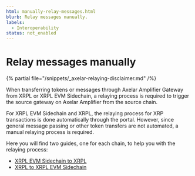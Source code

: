 ```yaml
---
html: manually-relay-messages.html
blurb: Relay messages manually.
labels:
  - Interoperability
status: not_enabled
---
```


# Relay messages manually

{% partial file="/snippets/_axelar-relaying-disclaimer.md" /%}

When transferring tokens or messages through Axelar Amplifier Gateway from XRPL or XRPL EVM Sidechain, a relaying process is required to trigger the source gateway on Axelar Amplifier from the source chain.

For XRPL EVM Sidechain and XRPL, the relaying process for XRP transactions is done automatically through the portal. However, since general message passing or other token transfers are not automated, a manual relaying process is required.

Here you will find two guides, one for each chain, to help you with the relaying process:

- [XRPL EVM Sidechain to XRPL](./relay-transfer-xrpl-evm-sidechain-to-xrpl.md)
- [XRPL to XRPL EVM Sidechain](./relay-transfer-xrpl-to-xrpl-evm-sidechain.md)
